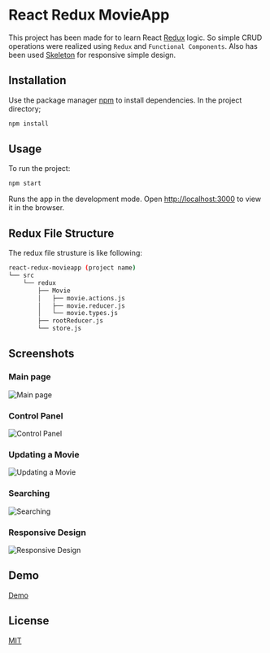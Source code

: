 # React Redux MovieApp

This project has been made for to learn React [Redux](https://redux.js.org/) logic. So simple CRUD operations were realized using ```Redux``` and ```Functional Components```. Also has been used [Skeleton](http://getskeleton.com/) for responsive simple design.

## Installation

Use the package manager [npm](https://www.npmjs.com) to install dependencies. In the project directory;

```bash
npm install
```
 
## Usage

To run the project:

```bash
npm start
```

Runs the app in the development mode. Open [http://localhost:3000](http://localhost:3000) to view it in the browser.


## Redux File Structure

The redux file strusture is like following:

```bash
react-redux-movieapp (project name)
└── src
    └── redux
        ├── Movie
        │   ├── movie.actions.js
        │   ├── movie.reducer.js
        │   └── movie.types.js
        ├── rootReducer.js
        └── store.js
```

## Screenshots
### Main page
![Main page](https://octodex.github.com/images/yaktocat.png)

### Control Panel
![Control Panel](https://octodex.github.com/images/yaktocat.png)

### Updating a Movie
![Updating a Movie](https://octodex.github.com/images/yaktocat.png)

### Searching
![Searching](https://octodex.github.com/images/yaktocat.png)

### Responsive Design
![Responsive Design](https://octodex.github.com/images/yaktocat.png)


## Demo
[Demo](https://choosealicense.com/licenses/mit/)

## License
[MIT](https://choosealicense.com/licenses/mit/)